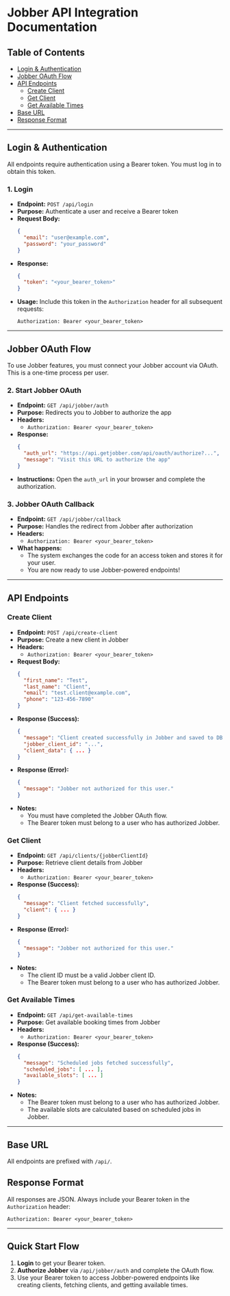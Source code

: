 # Jobber API Integration Documentation

## Table of Contents
- [Login & Authentication](#login--authentication)
- [Jobber OAuth Flow](#jobber-oauth-flow)
- [API Endpoints](#api-endpoints)
  - [Create Client](#create-client)
  - [Get Client](#get-client)
  - [Get Available Times](#get-available-times)
- [Base URL](#base-url)
- [Response Format](#response-format)

---

## Login & Authentication

All endpoints require authentication using a Bearer token. You must log in to obtain this token.

### 1. Login
- **Endpoint:** `POST /api/login`
- **Purpose:** Authenticate a user and receive a Bearer token
- **Request Body:**
  ```json
  {
    "email": "user@example.com",
    "password": "your_password"
  }
  ```
- **Response:**
  ```json
  {
    "token": "<your_bearer_token>"
  }
  ```
- **Usage:** Include this token in the `Authorization` header for all subsequent requests:
  ```
  Authorization: Bearer <your_bearer_token>
  ```

---

## Jobber OAuth Flow

To use Jobber features, you must connect your Jobber account via OAuth. This is a one-time process per user.

### 2. Start Jobber OAuth
- **Endpoint:** `GET /api/jobber/auth`
- **Purpose:** Redirects you to Jobber to authorize the app
- **Headers:**
  - `Authorization: Bearer <your_bearer_token>`
- **Response:**
  ```json
  {
    "auth_url": "https://api.getjobber.com/api/oauth/authorize?...",
    "message": "Visit this URL to authorize the app"
  }
  ```
- **Instructions:** Open the `auth_url` in your browser and complete the authorization.

### 3. Jobber OAuth Callback
- **Endpoint:** `GET /api/jobber/callback`
- **Purpose:** Handles the redirect from Jobber after authorization
- **Headers:**
  - `Authorization: Bearer <your_bearer_token>`
- **What happens:**
  - The system exchanges the code for an access token and stores it for your user.
  - You are now ready to use Jobber-powered endpoints!

---

## API Endpoints

### Create Client
- **Endpoint:** `POST /api/create-client`
- **Purpose:** Create a new client in Jobber
- **Headers:**
  - `Authorization: Bearer <your_bearer_token>`
- **Request Body:**
  ```json
  {
    "first_name": "Test",
    "last_name": "Client",
    "email": "test.client@example.com",
    "phone": "123-456-7890"
  }
  ```
- **Response (Success):**
  ```json
  {
    "message": "Client created successfully in Jobber and saved to DB",
    "jobber_client_id": "...",
    "client_data": { ... }
  }
  ```
- **Response (Error):**
  ```json
  {
    "message": "Jobber not authorized for this user."
  }
  ```
- **Notes:**
  - You must have completed the Jobber OAuth flow.
  - The Bearer token must belong to a user who has authorized Jobber.

### Get Client
- **Endpoint:** `GET /api/clients/{jobberClientId}`
- **Purpose:** Retrieve client details from Jobber
- **Headers:**
  - `Authorization: Bearer <your_bearer_token>`
- **Response (Success):**
  ```json
  {
    "message": "Client fetched successfully",
    "client": { ... }
  }
  ```
- **Response (Error):**
  ```json
  {
    "message": "Jobber not authorized for this user."
  }
  ```
- **Notes:**
  - The client ID must be a valid Jobber client ID.
  - The Bearer token must belong to a user who has authorized Jobber.

### Get Available Times
- **Endpoint:** `GET /api/get-available-times`
- **Purpose:** Get available booking times from Jobber
- **Headers:**
  - `Authorization: Bearer <your_bearer_token>`
- **Response (Success):**
  ```json
  {
    "message": "Scheduled jobs fetched successfully",
    "scheduled_jobs": [ ... ],
    "available_slots": [ ... ]
  }
  ```
- **Notes:**
  - The Bearer token must belong to a user who has authorized Jobber.
  - The available slots are calculated based on scheduled jobs in Jobber.

---

## Base URL
All endpoints are prefixed with `/api/`.

## Response Format
All responses are JSON. Always include your Bearer token in the `Authorization` header:
```
Authorization: Bearer <your_bearer_token>
```

---

## Quick Start Flow
1. **Login** to get your Bearer token.
2. **Authorize Jobber** via `/api/jobber/auth` and complete the OAuth flow.
3. Use your Bearer token to access Jobber-powered endpoints like creating clients, fetching clients, and getting available times. 